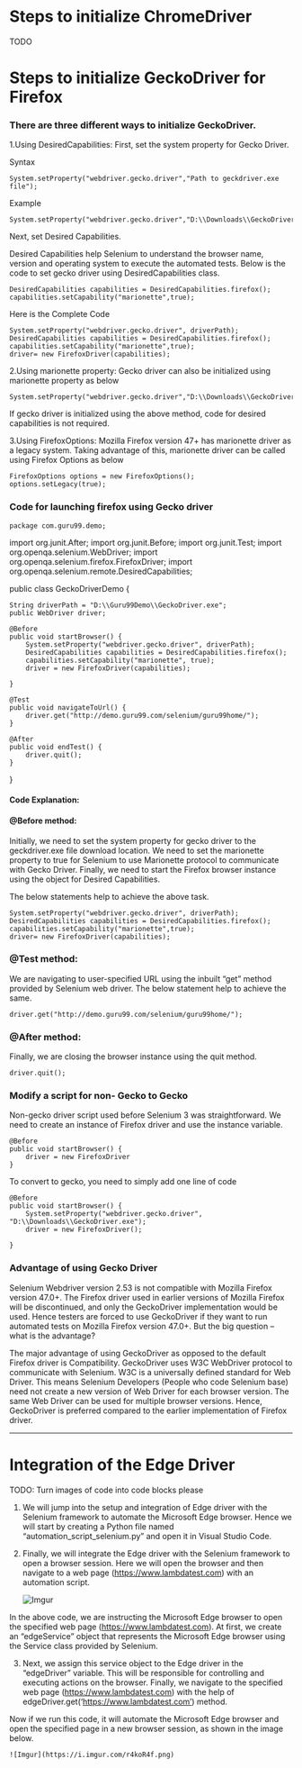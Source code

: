 # Steps to initialize ChromeDriver

TODO

# Steps to initialize GeckoDriver for Firefox

### There are three different ways to initialize GeckoDriver.

1.Using DesiredCapabilities:
First, set the system property for Gecko Driver.

Syntax

    System.setProperty("webdriver.gecko.driver","Path to geckdriver.exe file");

Example

    System.setProperty("webdriver.gecko.driver","D:\\Downloads\\GeckoDriver.exe");
Next, set Desired Capabilities.

Desired Capabilities help Selenium to understand the browser name, version and operating system to execute the automated tests. Below is the code to set gecko driver using DesiredCapabilities class.

    DesiredCapabilities capabilities = DesiredCapabilities.firefox();
    capabilities.setCapability("marionette",true);

Here is the Complete Code

    System.setProperty("webdriver.gecko.driver", driverPath);
    DesiredCapabilities capabilities = DesiredCapabilities.firefox();
    capabilities.setCapability("marionette",true);
    driver= new FirefoxDriver(capabilities);


2.Using marionette property:
Gecko driver can also be initialized using marionette property as below

    System.setProperty("webdriver.gecko.driver","D:\\Downloads\\GeckoDriver.exe");

If gecko driver is initialized using the above method, code for desired capabilities is not required.

3.Using FirefoxOptions:
Mozilla Firefox version 47+ has marionette driver as a legacy system. Taking advantage of this, 
marionette driver can be called using Firefox Options as below

    FirefoxOptions options = new FirefoxOptions();
    options.setLegacy(true);

### Code for launching firefox using Gecko driver
    
    package com.guru99.demo;

import org.junit.After;
import org.junit.Before;
import org.junit.Test;
import org.openqa.selenium.WebDriver;
import org.openqa.selenium.firefox.FirefoxDriver;
import org.openqa.selenium.remote.DesiredCapabilities;

public class GeckoDriverDemo {

    String driverPath = "D:\\Guru99Demo\\GeckoDriver.exe";
    public WebDriver driver;

    @Before
    public void startBrowser() {
        System.setProperty("webdriver.gecko.driver", driverPath);
        DesiredCapabilities capabilities = DesiredCapabilities.firefox();
        capabilities.setCapability("marionette", true);
        driver = new FirefoxDriver(capabilities);

    }

    @Test
    public void navigateToUrl() {
        driver.get("http://demo.guru99.com/selenium/guru99home/");
    }

    @After
    public void endTest() {
        driver.quit();
    }

}

#### Code Explanation:

#### @Before method:

Initially, we need to set the system property for gecko driver to the geckdriver.exe file download location. We need to set the marionette property to true for Selenium to use Marionette protocol to communicate with Gecko Driver. Finally, 
we need to start the Firefox browser instance using the object for Desired Capabilities.

The below statements help to achieve the above task.

    System.setProperty("webdriver.gecko.driver", driverPath);
    DesiredCapabilities capabilities = DesiredCapabilities.firefox();
    capabilities.setCapability("marionette",true);
    driver= new FirefoxDriver(capabilities);

### @Test method:

We are navigating to user-specified URL using the inbuilt “get” method provided by Selenium web driver. The below statement help to achieve the same.

    driver.get("http://demo.guru99.com/selenium/guru99home/"); 

### @After method:

Finally, we are closing the browser instance using the quit method.

    driver.quit();

### Modify a script for non- Gecko to Gecko

Non-gecko driver script used before Selenium 3 was straightforward. We need to create an instance of Firefox driver and use the instance variable.

    @Before
    public void startBrowser() {
        driver = new FirefoxDriver
    }

To convert to gecko, you need to simply add one line of code

    @Before
    public void startBrowser() {
        System.setProperty("webdriver.gecko.driver", "D:\\Downloads\\GeckoDriver.exe");
        driver = new FirefoxDriver();

    }

### Advantage of using Gecko Driver

Selenium Webdriver version 2.53 is not compatible with Mozilla Firefox version 47.0+. The Firefox driver used in earlier versions of Mozilla Firefox will be discontinued, and only the GeckoDriver implementation would be used. Hence testers are forced to use GeckoDriver if they want to run automated tests on Mozilla Firefox version 47.0+. But the big question – what is the advantage?

The major advantage of using GeckoDriver as opposed to the default Firefox driver is Compatibility. GeckoDriver uses W3C WebDriver protocol to communicate with Selenium. W3C is a universally defined standard for Web Driver. This means Selenium Developers (People who code Selenium base) need not create a new version of Web Driver for each browser version. The same Web Driver can be used for multiple browser versions. Hence, GeckoDriver is preferred compared to the earlier implementation of Firefox driver.


---

# Integration of the Edge Driver

TODO: Turn images of code into code blocks please

1. We will jump into the setup and integration of Edge driver with the Selenium framework to automate the Microsoft Edge browser. 
Hence we will start by creating a Python file named “automation_script_selenium.py” and open it in Visual Studio Code.

2. Finally, we will integrate the Edge driver with the Selenium framework to open a browser session. 
Here we will open the browser and then navigate to a web page (https://www.lambdatest.com) with an automation script.

    ![Imgur](https://i.imgur.com/4qXLnUT.png)

In the above code, we are instructing the Microsoft Edge browser to open the specified web page (https://www.lambdatest.com). 
At first, we create an “edgeService” object that represents the Microsoft Edge browser using the Service class provided by Selenium.

3. Next, we assign this service object to the Edge driver in the “edgeDriver” variable. This will be responsible for controlling and executing actions on the browser. 
Finally, we navigate to the specified web page (https://www.lambdatest.com) with the help of edgeDriver.get(‘https://www.lambdatest.com’) method.

Now if we run this code, it will automate the Microsoft Edge browser and open the specified page in a new browser session, as shown in the image below.

    ![Imgur](https://i.imgur.com/r4koR4f.png)
